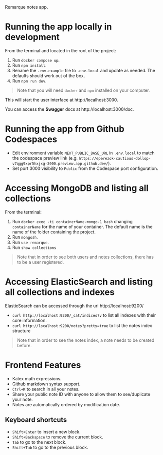 Remarque notes app.

# Running the app locally in development

From the terminal and located in the root of the project:
1. Run `docker compose up`.
2. Run `npm install`.
3. Rename the `.env.example` file to `.env.local` and update as needed. The defaults should work out of the box.
4. Run `npm run dev`.

> Note that you will need `docker` and `npm` installed on your computer.

This will start the user interface at http://localhost:3000.

You can access the **Swagger** docs at http://localhost:3000/doc.

# Running the app from Github Codespaces

- Edit environment variable `NEXT_PUBLIC_BASE_URL` in `.env.local` to match the codespace preview link (e.g. `https://eperezok-cautious-dollop-v7qgg9xpr5hxjxg-3000.preview.app.github.dev/`).
- Set port 3000 visibility to `Public` from the Codespace port configuration.

# Accessing MongoDB and listing all collections

From the terminal:
1. Run `docker exec -ti containerName-mongo-1 bash` changing `containerName` for the name of your container. The default name is the name of the folder containing the project.
2. Run `mongosh`.
3. Run `use remarque`.
4. Run `show collections`

> Note that in order to see both users and notes collections, there has to be a user registered.

# Accessing ElasticSearch and listing all collections and indexes

ElasticSearch can be accessed through the url http://localhost:9200/

- `curl http://localhost:9200/_cat/indices?v` to list all indexes with their core information.
- `curl http://localhost:9200/notes?pretty=true` to list the notes index structure

> Note that in order to see the notes index, a note needs to be created before.

# Frontend Features

- Katex math expressions.
- Github markdown syntax support.
- `Ctrl+K` to search in all your notes.
- Share your public note ID with anyone to allow them to see/duplicate your note.
- Notes are automatically ordered by modification date.

## Keyboard shortcuts
- `Shift+Enter` to insert a new block.
- `Shift+Backspace` to remove the current block.
- `Tab` to go to the next block.
- `Shift+Tab` to go to the previous block.
